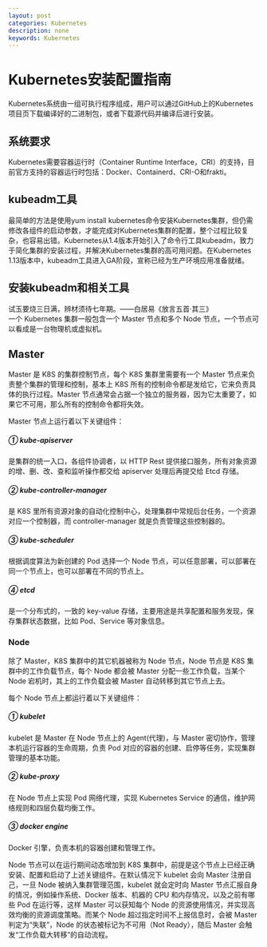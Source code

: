```yaml
---
layout: post
categories: Kubernetes
description: none
keywords: Kubernetes
---
```

# Kubernetes安装配置指南
Kubernetes系统由一组可执行程序组成，用户可以通过GitHub上的Kubernetes项目页下载编译好的二进制包，或者下载源代码并编译后进行安装。

## 系统要求
Kubernetes需要容器运行时（Container Runtime Interface，CRI）的支持，目前官方支持的容器运行时包括：Docker、Containerd、CRI-O和frakti。

## kubeadm工具
最简单的方法是使用yum install kubernetes命令安装Kubernetes集群，但仍需修改各组件的启动参数，才能完成对Kubernetes集群的配置，整个过程比较复杂，也容易出错。Kubernetes从1.4版本开始引入了命令行工具kubeadm，致力于简化集群的安装过程，并解决Kubernetes集群的高可用问题。在Kubernetes 1.13版本中，kubeadm工具进入GA阶段，宣称已经为生产环境应用准备就绪。

## 安装kubeadm和相关工具















试玉要烧三日满，辨材须待七年期。——白居易《放言五首·其三》        
一个 Kubernetes 集群一般包含一个 Master 节点和多个 Node 节点，一个节点可以看成是一台物理机或虚拟机。

## Master

Master 是 K8S 的集群控制节点，每个 K8S 集群里需要有一个 Master 节点来负责整个集群的管理和控制，基本上 K8S 所有的控制命令都是发给它，它来负责具体的执行过程。Master 节点通常会占据一个独立的服务器，因为它太重要了，如果它不可用，那么所有的控制命令都将失效。

Master 节点上运行着以下关键组件：

##### ① **kube-apiserver**

是集群的统一入口，各组件协调者，以 HTTP Rest 提供接口服务，所有对象资源的增、删、改、查和监听操作都交给 apiserver 处理后再提交给 Etcd 存储。

##### ② **kube-controller-manager**

是 K8S 里所有资源对象的自动化控制中心，处理集群中常规后台任务，一个资源对应一个控制器，而 controller-manager 就是负责管理这些控制器的。

##### ③ **kube-scheduler**

根据调度算法为新创建的 Pod 选择一个 Node 节点，可以任意部署，可以部署在同一个节点上，也可以部署在不同的节点上。

##### ④ **etcd**

是一个分布式的，一致的 key-value 存储，主要用途是共享配置和服务发现，保存集群状态数据，比如 Pod、Service 等对象信息。

### Node

除了 Master，K8S 集群中的其它机器被称为 Node 节点，Node 节点是 K8S 集群中的工作负载节点，每个 Node 都会被 Master 分配一些工作负载，当某个 Node 宕机时，其上的工作负载会被 Master 自动转移到其它节点上去。

每个 Node 节点上都运行着以下关键组件：

##### ① **kubelet**

kubelet 是 Master 在 Node 节点上的 Agent(代理)，与 Master 密切协作，管理本机运行容器的生命周期，负责 Pod 对应的容器的创建、启停等任务，实现集群管理的基本功能。

##### ② **kube-proxy**

在 Node 节点上实现 Pod 网络代理，实现 Kubernetes Service 的通信，维护网络规则和四层负载均衡工作。

##### ③ **docker engine**

Docker 引擎，负责本机的容器创建和管理工作。

Node 节点可以在运行期间动态增加到 K8S 集群中，前提是这个节点上已经正确安装、配置和启动了上述关键组件。在默认情况下 kubelet 会向 Master 注册自己，一旦 Node 被纳入集群管理范围，kubelet 就会定时向 Master 节点汇报自身的情况，例如操作系统、Docker 版本、机器的 CPU 和内存情况，以及之前有哪些 Pod 在运行等，这样 Master 可以获知每个 Node 的资源使用情况，并实现高效均衡的资源调度策略。而某个 Node 超过指定时间不上报信息时，会被 Master 判定为“失联”，Node 的状态被标记为不可用（Not Ready），随后 Master 会触发“工作负载大转移”的自动流程。
